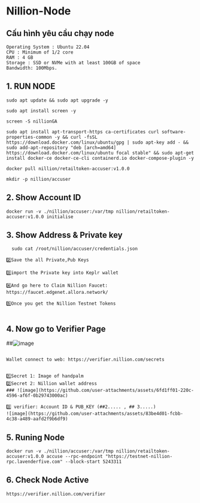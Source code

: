 # Nillion-Node


## Cấu hình yêu cầu chạy node
```
Operating System : Ubuntu 22.04
CPU : Minimum of 1/2 core
RAM : 4 GB
Storage : SSD or NVMe with at least 100GB of space
Bandwidth: 100Mbps.
```

## 1. RUN NODE
```
sudo apt update && sudo apt upgrade -y

sudo apt install screen -y

screen -S nillionGA

sudo apt install apt-transport-https ca-certificates curl software-properties-common -y && curl -fsSL https://download.docker.com/linux/ubuntu/gpg | sudo apt-key add - && sudo add-apt-repository "deb [arch=amd64] https://download.docker.com/linux/ubuntu focal stable" && sudo apt-get install docker-ce docker-ce-cli containerd.io docker-compose-plugin -y

docker pull nillion/retailtoken-accuser:v1.0.0

mkdir -p nillion/accuser

```
## 2. Show Account ID
```
docker run -v ./nillion/accuser:/var/tmp nillion/retailtoken-accuser:v1.0.0 initialise

```

## 3. Show Address & Private key
```
  sudo cat /root/nillion/accuser/credentials.json

2️⃣Save the all Private,Pub Keys

3️⃣import the Private key into Keplr wallet

4️⃣And go here to Claim Nillion Faucet: https://faucet.edgenet.allora.network/

5️⃣Once you get the Nillion Testnet Tokens


```
## 4. Now go to Verifier Page
##![image](https://github.com/user-attachments/assets/76cb2700-d664-4280-8714-69dce9ba515f)
```

Wallet connect to web: https://verifier.nillion.com/secrets


1️⃣Secret 1: Image of handpalm
2️⃣Secret 2: Nillion wallet address
### ![image](https://github.com/user-attachments/assets/6fd1ff01-220c-4596-af6f-0b29743000ac)

3️⃣ verifier: Account ID & PUB_KEY (##2..... , ## 3.....)
![image](https://github.com/user-attachments/assets/83be4d01-fcbb-4c38-a489-aafd2f9b6df9)
```
## 5. Runing Node
```
docker run -v ./nillion/accuser:/var/tmp nillion/retailtoken-accuser:v1.0.0 accuse --rpc-endpoint "https://testnet-nillion-rpc.lavenderfive.com" --block-start 5243311
```
## 6. Check Node Active 
```
https://verifier.nillion.com/verifier

```

